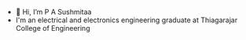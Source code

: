 - 👋 Hi, I’m P A Sushmitaa
- I'm an electrical and electronics engineering graduate at Thiagarajar College of Engineering
  
